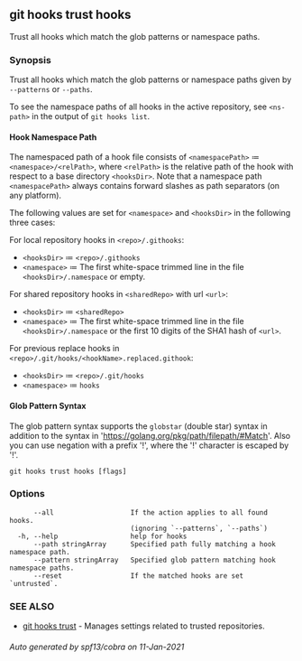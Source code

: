 ## git hooks trust hooks

Trust all hooks which match the glob patterns or namespace paths.

### Synopsis

Trust all hooks which match the glob patterns or namespace paths given
by `--patterns` or `--paths`.

To see the namespace paths of all hooks in the active repository,
see `<ns-path>` in the output of `git hooks list`.

#### Hook Namespace Path

The namespaced path of a hook file consists of
`<namespacePath>` ≔ `<namespace>/<relPath>`, where `<relPath>` is the
relative path of the hook with respect to a base directory
`<hooksDir>`.
Note that a namespace path `<namespacePath>` always contains
forward slashes as path separators (on any platform).

The following values are set for `<namespace>` and `<hooksDir>`
in the following three cases:

For local repository hooks in `<repo>/.githooks`:

- `<hooksDir>`  ≔ `<repo>/.githooks`
- `<namespace>` ≔ The first white-space trimmed line in the
                   file `<hooksDir>/.namespace` or empty.

For shared repository hooks in `<sharedRepo>` with url `<url>`:

- `<hooksDir>`  ≔ `<sharedRepo>`
- `<namespace>` ≔ The first white-space trimmed line in the
                    file `<hooksDir>/.namespace` or the first 10 digits
					of the SHA1 hash of `<url>`.

For previous replace hooks in `<repo>/.git/hooks/<hookName>.replaced.githook`:

- `<hooksDir>`  ≔ `<repo>/.git/hooks`
- `<namespace>` ≔ `hooks`

#### Glob Pattern Syntax

The glob pattern syntax supports the `globstar` (double star) syntax
in addition to the syntax in 'https://golang.org/pkg/path/filepath/#Match'.
Also you can use negation with a prefix '!', where the '!' character is
escaped by '\!'.

```
git hooks trust hooks [flags]
```

### Options

```
      --all                   If the action applies to all found hooks.
                              (ignoring `--patterns`, `--paths`)
  -h, --help                  help for hooks
      --path stringArray      Specified path fully matching a hook namespace path.
      --pattern stringArray   Specified glob pattern matching hook namespace paths.
      --reset                 If the matched hooks are set `untrusted`.
```

### SEE ALSO

* [git hooks trust](git_hooks_trust.md)	 - Manages settings related to trusted repositories.

###### Auto generated by spf13/cobra on 11-Jan-2021
